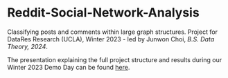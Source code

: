 # Reddit-Social-Network-Analysis

Classifying posts and comments within large graph structures. Project for DataRes Research (UCLA), Winter 2023 - led by Junwon Choi, <em>B.S. Data Theory, 2024</em>.

The presentation explaining the full project structure and results during our Winter 2023 Demo Day can be found [here](https://github.com/cjunwon/Reddit-Social-Network-Analysis/blob/master/DataRes%20Research%20-%20Winter%202023%20Slides%20(Group%204).pdf).
